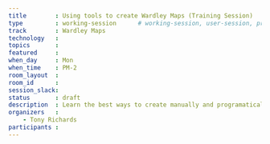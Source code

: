 ```yaml
---
title        : Using tools to create Wardley Maps (Training Session)
type         : working-session      # working-session, user-session, product-session
track        : Wardley Maps
technology   :
topics       :
featured     :
when_day     : Mon
when_time    : PM-2
room_layout  :
room_id      :
session_slack: 
status       : draft
description  : Learn the best ways to create manually and programatically Wardley Maps
organizers   :
    - Tony Richards
participants :
---
```



<!--(add intro)

## WHY

(...)

## What

(...)

## Outcomes

(...)

## References

(...)


## Previous-->

